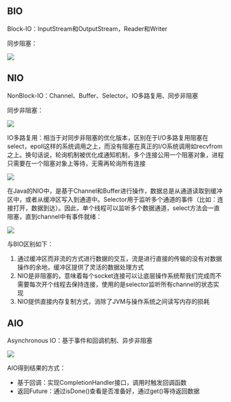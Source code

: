 ## BIO
Block-IO：InputStream和OutputStream，Reader和Writer

同步阻塞：

![](https://github.com/xbox1994/2018-Java-Interview/raw/master/images/BIO.png)

## NIO
NonBlock-IO：Channel、Buffer、Selector。IO多路复用、同步非阻塞

同步非阻塞：

![](https://github.com/xbox1994/2018-Java-Interview/raw/master/images/NIO-1.png)

IO多路复用：相当于对同步非阻塞的优化版本，区别在于I/O多路复用阻塞在select，epoll这样的系统调用之上，而没有阻塞在真正的I/O系统调用如recvfrom之上。换句话说，轮询机制被优化成通知机制，多个连接公用一个阻塞对象，进程只需要在一个阻塞对象上等待，无需再轮询所有连接

![](https://github.com/xbox1994/2018-Java-Interview/raw/master/images/NIO-3.png)

在Java的NIO中，是基于Channel和Buffer进行操作，数据总是从通道读取到缓冲区中，或者从缓冲区写入到通道中。Selector用于监听多个通道的事件（比如：连接打开，数据到达）。因此，单个线程可以监听多个数据通道，select方法会一直阻塞，直到channel中有事件就绪：

![](https://github.com/xbox1994/2018-Java-Interview/raw/master/images/NIO-2.png)

与BIO区别如下：

1. 通过缓冲区而非流的方式进行数据的交互，流是进行直接的传输的没有对数据操作的余地，缓冲区提供了灵活的数据处理方式
2. NIO是非阻塞的，意味着每个socket连接可以让底层操作系统帮我们完成而不需要每次开个线程去保持连接，使用的是selector监听所有channel的状态实现
3. NIO提供直接内存复制方式，消除了JVM与操作系统之间读写内存的损耗

## AIO
Asynchronous IO：基于事件和回调机制、异步非阻塞

![](https://github.com/xbox1994/2018-Java-Interview/raw/master/images/AIO.png)

AIO得到结果的方式：

* 基于回调：实现CompletionHandler接口，调用时触发回调函数
* 返回Future：通过isDone()查看是否准备好，通过get()等待返回数据

